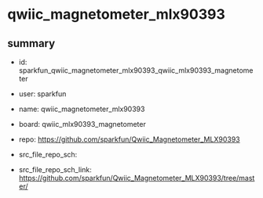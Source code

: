 # qwiic_magnetometer_mlx90393
 
## summary 
* id: sparkfun_qwiic_magnetometer_mlx90393_qwiic_mlx90393_magnetometer
* user: sparkfun
* name: qwiic_magnetometer_mlx90393
* board: qwiic_mlx90393_magnetometer
* repo: https://github.com/sparkfun/Qwiic_Magnetometer_MLX90393



* src_file_repo_sch: 
* src_file_repo_sch_link: https://github.com/sparkfun/Qwiic_Magnetometer_MLX90393/tree/master/






